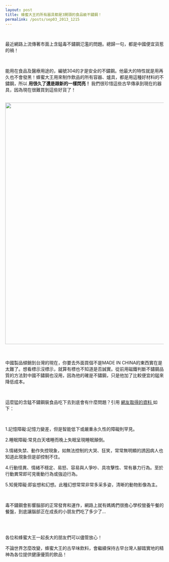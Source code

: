 ```yaml
---
layout: post
title: 蜂蜜大王的所有器具都是3開頭的食品級不鏽鋼！
permalink: /posts/sep03_2013_1215
---
```

        
 <p class="right">
 </p>
 <p>
 </p>
 
  <br/>
 
 
  最近網路上流傳著市面上含錳毒不鏽鋼氾濫的問題。總歸一句，都是中國便宜貨惹的禍！
 
 
  <br/>
 
 
  能用在食品及醫療用途的，編號304的才是安全的不鏽鋼。他最大的特性就是用再久也不會發黑！蜂蜜大王用來制作飲品的所有容器、爐具，都是用這種好材料的不鏽鋼，所以
  <b>
   用很久了還是跟新的一樣閃亮！
  </b>
  我們很珍惜這些古早傳承到現在的器具，因為現在很難買到這些好貨了！
 
 
  <br/>
 
 
  <img src="http://i.imgur.com/0SS6FQE.jpg" width="765"/>
  <br/>
 
 
  <br/>
 
 
  <br/>
 
 
  
   中國製品傾銷到台灣的現在，你要去外面買個不是MADE IN CHINA的東西實在是太難了。想看標示沒標示，就算有標也不知道是否誠實。從前用磁鐵判斷不鏽鋼品質的方法對中國不鏽鋼也沒用，因為他的確是不鏽鋼，只是他加了比較便宜的錳來降低成本。
  
 
 
  <br/>
 
 
  這麼猛的含錳不鏽鋼裝食品吃下去到底會有什麼問題？引用
  <a href="http://disp.cc/b/707-4jRS" target="" title="">
   網友取得的資料
  </a>
  如下：
 
 
  <br/>
 
 
  1.記憶障礙:記憶力變差，但是智能低下或嚴重永久性的障礙則罕見。
 
 
  2.睡眠障礙:常見白天嗜睡而晚上失眠呈現睡眠顛倒。
 
 
  3.情緒失禁、動作失控現象，如無法控制的大哭、狂笑，常常無明顯的誘因病人也知道此現象但是卻控制不住。
 
 
  4.行動怪異、情緒不穩定、易怒、容易與人爭吵、具攻擊性、常有暴力行為。至於行動異常即可見衝動行為或強迫行為。
 
 
  5.知覺障礙:即妄想和幻想。此種幻想常常非常多采多姿，清晰的動物影像為主。
  <span style="color: rgb(192, 192, 192); font-family: 'AR PL UMING TW', 細明體, mingliu, Courier, monospace; font-size: 14.399999618530273px; line-height: 14.399999618530273px; white-space: pre-wrap; background-color: rgb(0, 0, 0);">
  </span>
 
 
  <br/>
 
 
  毒不鏽鋼會影響腦部的正常發育和運作，網路上就有媽媽們很擔心學校營養午餐的餐盤，到底讓腦部正在成長的小朋友們吃了多少了...
 
 
  <br/>
 
 
  <br/>
 
 
  各位和蜂蜜大王一起長大的朋友們可以儘管放心！
 
 
  不論世界怎麼改變，蜂蜜大王的古早味飲料，會繼續保持古早台灣人腳踏實地的精神為各位提供健康優質的飲品！
 
 
  <br/>
 
 
  <br/>
 
 
  <br/>
 

